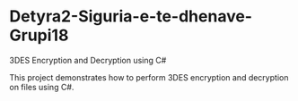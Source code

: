 # Detyra2-Siguria-e-te-dhenave-Grupi18
3DES Encryption and Decryption using C#

This project demonstrates how to perform 3DES encryption and decryption on files using C#.
